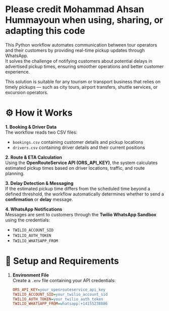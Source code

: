 # Please credit Mohammad Ahsan Hummayoun when using, sharing, or adapting this code

This Python workflow automates communication between tour operators and their customers by providing real-time pickup updates through WhatsApp.  
It solves the challenge of notifying customers about potential delays in advertised pickup times, ensuring smoother operations and better customer experience.

This solution is suitable for any tourism or transport business that relies on timely pickups — such as city tours, airport transfers, shuttle services, or excursion operators.

# ⚙️ How it Works

**1. Booking & Driver Data**  
The workflow reads two CSV files:  
- `bookings.csv` containing customer details and pickup locations  
- `drivers.csv` containing driver details and their current positions  

**2. Route & ETA Calculation**  
Using the **OpenRouteService API (ORS_API_KEY)**, the system calculates estimated pickup times based on driver locations, traffic, and route planning.  

**3. Delay Detection & Messaging**  
If the estimated pickup time differs from the scheduled time beyond a defined threshold, the workflow automatically determines whether to send a **confirmation** or **delay** message.  

**4. WhatsApp Notifications**  
Messages are sent to customers through the **Twilio WhatsApp Sandbox** using the credentials:  
- `TWILIO_ACCOUNT_SID`  
- `TWILIO_AUTH_TOKEN`  
- `TWILIO_WHATSAPP_FROM`  

# 🚀 Setup and Requirements

1. **Environment File**  
   Create a `.env` file containing your API credentials:  
   ```ini
   ORS_API_KEY=your_openrouteservice_api_key
   TWILIO_ACCOUNT_SID=your_twilio_account_sid
   TWILIO_AUTH_TOKEN=your_twilio_auth_token
   TWILIO_WHATSAPP_FROM=whatsapp:+14155238886

